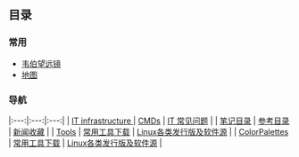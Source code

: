 ## 目录
### 常用
* [韦伯望远镜](https://webbtelescope.org/)
* [地图](http://www.gditu.net/)


### 导航

|:---:|:---:|:---:|
| [IT infrastructure ](IT_infrastructure/index_IT_infrastructure.md) | [CMDs](itnotes/index_itnotes.md) | [IT 常见问题](IT_FAQ/index_IT_FAQ.md) |
| [笔记目录](notes/index_notes.md.md) | [参考目录](referrence/referrence_index.md) | [新闻收藏](news/index_news.md) |
| [Tools](notes/index_notes.md) | [常用工具下载](itnotes/devtools.md) | [Linux各类发行版及软件源](itnotes/LinuxIsos.md) |
| [ColorPalettes](static/ColorPalettes.html) | [常用工具下载](itnotes/devtools.md) | [Linux各类发行版及软件源](itnotes/LinuxIsos.md) |
